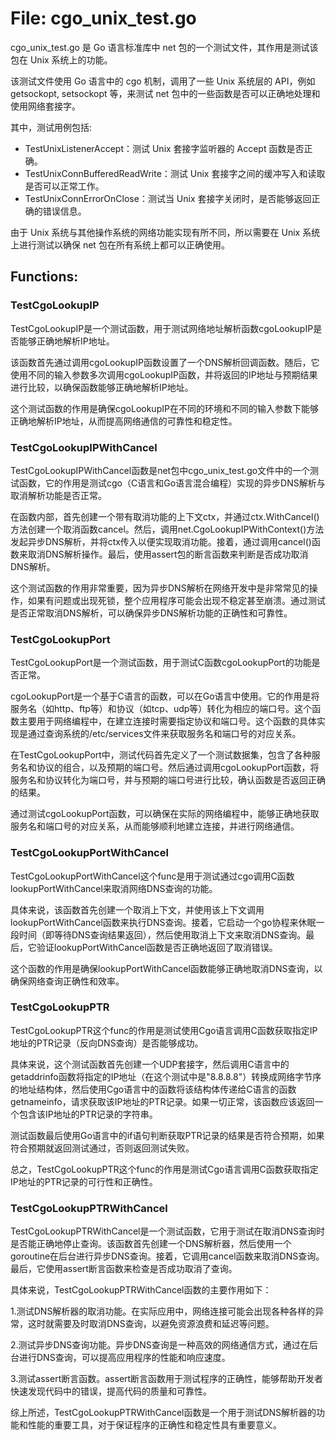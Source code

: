 # File: cgo_unix_test.go

cgo_unix_test.go 是 Go 语言标准库中 net 包的一个测试文件，其作用是测试该包在 Unix 系统上的功能。

该测试文件使用 Go 语言中的 cgo 机制，调用了一些 Unix 系统层的 API，例如 getsockopt, setsockopt 等，来测试 net 包中的一些函数是否可以正确地处理和使用网络套接字。

其中，测试用例包括:

- TestUnixListenerAccept：测试 Unix 套接字监听器的 Accept 函数是否正确。
- TestUnixConnBufferedReadWrite：测试 Unix 套接字之间的缓冲写入和读取是否可以正常工作。
- TestUnixConnErrorOnClose：测试当 Unix 套接字关闭时，是否能够返回正确的错误信息。

由于 Unix 系统与其他操作系统的网络功能实现有所不同，所以需要在 Unix 系统上进行测试以确保 net 包在所有系统上都可以正确使用。

## Functions:

### TestCgoLookupIP

TestCgoLookupIP是一个测试函数，用于测试网络地址解析函数cgoLookupIP是否能够正确地解析IP地址。

该函数首先通过调用cgoLookupIP函数设置了一个DNS解析回调函数。随后，它使用不同的输入参数多次调用cgoLookupIP函数，并将返回的IP地址与预期结果进行比较，以确保函数能够正确地解析IP地址。

这个测试函数的作用是确保cgoLookupIP在不同的环境和不同的输入参数下能够正确地解析IP地址，从而提高网络通信的可靠性和稳定性。



### TestCgoLookupIPWithCancel

TestCgoLookupIPWithCancel函数是net包中cgo_unix_test.go文件中的一个测试函数，它的作用是测试cgo（C语言和Go语言混合编程）实现的异步DNS解析与取消解析功能是否正常。

在函数内部，首先创建一个带有取消功能的上下文ctx，并通过ctx.WithCancel()方法创建一个取消函数cancel。然后，调用net.CgoLookupIPWithContext()方法发起异步DNS解析，并将ctx传入以便实现取消功能。接着，通过调用cancel()函数来取消DNS解析操作。最后，使用assert包的断言函数来判断是否成功取消DNS解析。

这个测试函数的作用非常重要，因为异步DNS解析在网络开发中是非常常见的操作，如果有问题或出现死锁，整个应用程序可能会出现不稳定甚至崩溃。通过测试是否正常取消DNS解析，可以确保异步DNS解析功能的正确性和可靠性。



### TestCgoLookupPort

TestCgoLookupPort是一个测试函数，用于测试C函数cgoLookupPort的功能是否正常。

cgoLookupPort是一个基于C语言的函数，可以在Go语言中使用。它的作用是将服务名（如http、ftp等）和协议（如tcp、udp等）转化为相应的端口号。这个函数主要用于网络编程中，在建立连接时需要指定协议和端口号。这个函数的具体实现是通过查询系统的/etc/services文件来获取服务名和端口号的对应关系。

在TestCgoLookupPort中，测试代码首先定义了一个测试数据集，包含了各种服务名和协议的组合，以及预期的端口号。然后通过调用cgoLookupPort函数，将服务名和协议转化为端口号，并与预期的端口号进行比较，确认函数是否返回正确的结果。

通过测试cgoLookupPort函数，可以确保在实际的网络编程中，能够正确地获取服务名和端口号的对应关系，从而能够顺利地建立连接，并进行网络通信。



### TestCgoLookupPortWithCancel

TestCgoLookupPortWithCancel这个func是用于测试通过cgo调用C函数lookupPortWithCancel来取消网络DNS查询的功能。

具体来说，该函数首先创建一个取消上下文，并使用该上下文调用lookupPortWithCancel函数来执行DNS查询。接着，它启动一个go协程来休眠一段时间（即等待DNS查询结果返回），然后使用取消上下文来取消DNS查询。最后，它验证lookupPortWithCancel函数是否正确地返回了取消错误。

这个函数的作用是确保lookupPortWithCancel函数能够正确地取消DNS查询，以确保网络查询正确性和效率。



### TestCgoLookupPTR

TestCgoLookupPTR这个func的作用是测试使用Cgo语言调用C函数获取指定IP地址的PTR记录（反向DNS查询）是否能够成功。

具体来说，这个测试函数首先创建一个UDP套接字，然后调用C语言中的getaddrinfo函数将指定的IP地址（在这个测试中是"8.8.8.8"）转换成网络字节序的地址结构体，然后使用Cgo语言中的函数将该结构体传递给C语言的函数getnameinfo，请求获取该IP地址的PTR记录。如果一切正常，该函数应该返回一个包含该IP地址的PTR记录的字符串。

测试函数最后使用Go语言中的if语句判断获取PTR记录的结果是否符合预期，如果符合预期就返回测试通过，否则返回测试失败。

总之，TestCgoLookupPTR这个func的作用是测试Cgo语言调用C函数获取指定IP地址的PTR记录的可行性和正确性。



### TestCgoLookupPTRWithCancel

TestCgoLookupPTRWithCancel是一个测试函数，它用于测试在取消DNS查询时是否能正确地停止查询。该函数首先创建一个DNS解析器，然后使用一个goroutine在后台进行异步DNS查询。接着，它调用cancel函数来取消DNS查询。最后，它使用assert断言函数来检查是否成功取消了查询。

具体来说，TestCgoLookupPTRWithCancel函数的主要作用如下：

1.测试DNS解析器的取消功能。在实际应用中，网络连接可能会出现各种各样的异常，这时就需要及时取消DNS查询，以避免资源浪费和延迟等问题。

2.测试异步DNS查询功能。异步DNS查询是一种高效的网络通信方式，通过在后台进行DNS查询，可以提高应用程序的性能和响应速度。

3.测试assert断言函数。assert断言函数用于测试程序的正确性，能够帮助开发者快速发现代码中的错误，提高代码的质量和可靠性。

综上所述，TestCgoLookupPTRWithCancel函数是一个用于测试DNS解析器的功能和性能的重要工具，对于保证程序的正确性和稳定性具有重要意义。



